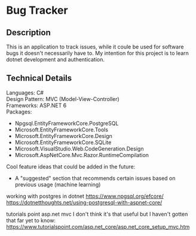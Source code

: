# Bug Tracker

## Description
This is an application to track issues, while it coule be used for software <br>
bugs it doesn't necessarily have to. My intention for this project is to learn <br>
dotnet development and authentication.

## Technical Details
Languages: C# <br>
Design Pattern: MVC (Model-View-Controller)<br>
Frameworks: ASP.NET 6 <br>
Packages: 
- Npgsql.EntityFrameworkCore.PostgreSQL
- Microsoft.EntityFrameworkCore.Tools
- Microsoft.EntityFrameworkCore.Design
- Microsoft.EntityFrameworkCore.SQLite
- Microsoft.VisualStudio.Web.CodeGeneration.Design
- Microsoft.AspNetCore.Mvc.Razor.RuntimeCompilation

Cool feature ideas that could be added in the future:
- A "suggested" section that recommends certain issues based on previous 
  usage (machine learning)

working with postgres in dotnet
https://www.npgsql.org/efcore/
https://dotnetthoughts.net/using-postgresql-with-aspnet-core/

tutorials point asp.net mvc I don't think it's that useful but I haven't 
gotten that far yet to know:
https://www.tutorialspoint.com/asp.net_core/asp.net_core_setup_mvc.htm
